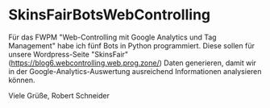 # SkinsFairBotsWebControlling

Für das FWPM "Web-Controlling mit Google Analytics und Tag Management" habe ich fünf Bots in Python programmiert. 
Diese sollen für unsere Wordpress-Seite "SkinsFair" (https://blog6.webcontrolling.web.prog.zone/) Daten generieren, 
damit wir in der Google-Analytics-Auswertung ausreichend Informationen analysieren können. 

Viele Grüße, 
Robert Schneider
